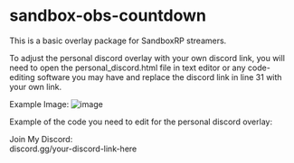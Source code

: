 # sandbox-obs-countdown
This is a basic overlay package for SandboxRP streamers.

To adjust the personal discord overlay with your own discord link, you will need to open the personal_discord.html file in text editor or any code-editing software you may have and replace the discord link in line 31 with your own link.



Example Image:
![image](https://github.com/user-attachments/assets/e5108c25-c57e-42a6-a292-176eb80580ba)

Example of the code you need to edit for the personal discord overlay:
<div id="invite">Join My Discord: <br> discord.gg/your-discord-link-here</div>
